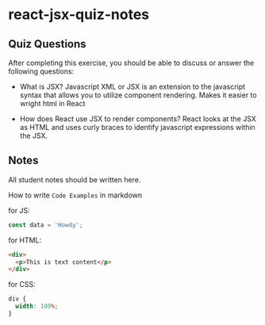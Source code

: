 # react-jsx-quiz-notes

## Quiz Questions

After completing this exercise, you should be able to discuss or answer the following questions:

- What is JSX?
  Javascript XML or JSX is an extension to the javascript syntax that allows you to utilize component rendering. Makes it easier
  to wright html in React

- How does React use JSX to render components?
  React looks at the JSX as HTML and uses curly braces to identify javascript expressions within the JSX.

## Notes

All student notes should be written here.

How to write `Code Examples` in markdown

for JS:

```javascript
const data = 'Howdy';
```

for HTML:

```html
<div>
  <p>This is text content</p>
</div>
```

for CSS:

```css
div {
  width: 100%;
}
```
